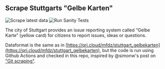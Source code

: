 ## Scrape Stuttgarts "Gelbe Karten"

![Scrape latest data](https://github.com/mfa/gelbekarten_stuttgart/workflows/Scrape%20latest%20data/badge.svg) ![Run Sanity Tests](https://github.com/mfa/gelbekarten_stuttgart/workflows/Run%20Sanity%20Tests/badge.svg)

The city of Stuttgart provides an issue reporting system called “Gelbe Karte” (yellow card) for citizens to report issues, ideas or questions.

Dataformat is the same as in [https://qri.cloud/mfdz/stuttgart_gelbekarten](https://qri.cloud/mfdz/stuttgart_gelbekarten),
but the code is run using Github Actions and checked in this repo, inspired by @simonw's post on ["Git scraping"](https://simonwillison.net/2020/Oct/9/git-scraping/).
